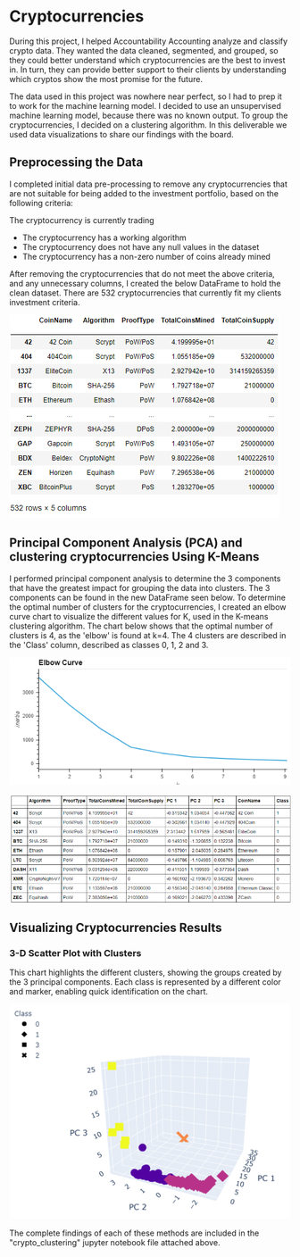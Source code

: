 # Cryptocurrencies

During this project, I helped Accountability Accounting analyze and classify crypto data. They wanted the data cleaned, segmented, and grouped, so they could better understand which cryptocurrencies are the best to invest in. In turn, they can provide better support to their clients by understanding which cryptos show the most promise for the future.

The data used in this project was nowhere near perfect, so I had to prep it to work for the machine learning model. I decided to use an unsupervised machine learning model, because there was no known output. To group the cryptocurrencies, I decided on a clustering algorithm. In this deliverable we used data visualizations to share our findings with the board.

## Preprocessing the Data
I completed initial data pre-processing to remove any cryptocurrencies that are not suitable for being added to the investment portfolio, based on the following criteria:

The cryptocurrency is currently trading
- The cryptocurrency has a working algorithm
- The cryptocurrency does not have any null values in the dataset
- The cryptocurrency has a non-zero number of coins already mined

After removing the cryptocurrencies that do not meet the above criteria, and any unnecessary columns, I created the below DataFrame to hold the clean dataset. There are 532 cryptocurrencies that currently fit my clients investment criteria.

![InitialCryptoDF](Resources/InitialCryptoDF.PNG)

## Principal Component Analysis (PCA) and clustering cryptocurrencies Using K-Means
I performed principal component analysis to determine the 3 components that have the greatest impact for grouping the data into clusters. The 3 components can be found in the new DataFrame seen below. To determine the optimal number of clusters for the cryptocurrencies, I created an elbow curve chart to visualize the different values for K, used in the K-means clustering algorithm. The chart below shows that the optimal number of clusters is 4, as the 'elbow' is found at k=4. The 4 clusters are described in the 'Class' column, described as classes 0, 1, 2 and 3.

![Elbow](Resources/Elbow.PNG)


![DFwithClustersandClasses](Resources/DFwithClustersandClasses.PNG)

## Visualizing Cryptocurrencies Results

### 3-D Scatter Plot with Clusters
This chart highlights the different clusters, showing the groups created by the 3 principal components. Each class is represented by a different color and marker, enabling quick identification on the chart.

![3DScatter](Resources/3DScatter.PNG)

The complete findings of each of these methods are included in the "crypto_clustering" jupyter notebook file attached above.
